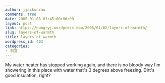 ```yaml
---
author: jjackunrau
comments: true
date: 2005-01-03 03:45:00+00:00
layout: post
link: https://hungryj.wordpress.com/2005/01/02/layers-of-warmth/
slug: layers-of-warmth
title: layers of warmth
wordpress_id: 403
categories:
- 中国
---
```


My water heater has stopped working again, and there is no bloody way I'm showering in this place with water that's 3 degrees above freezing.  Dirt's good insulation, right?
